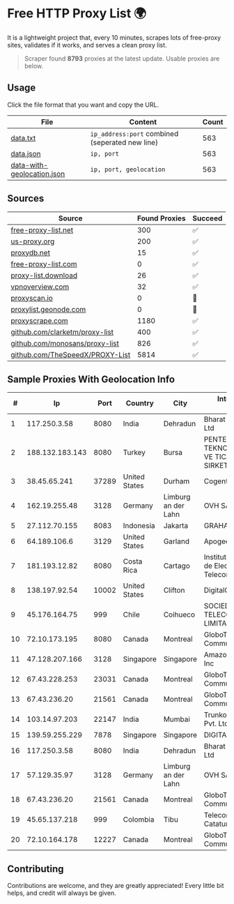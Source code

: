 
# Free HTTP Proxy List 🌍

It is a lightweight project that, every 10 minutes, scrapes lots of free-proxy sites, validates if it works, and serves a clean proxy list.


> Scraper found **8793** proxies at the latest update. Usable proxies are below.

## Usage

Click the file format that you want and copy the URL.


|File|Content|Count|
|----|-------|-----|
|[data.txt](https://raw.githubusercontent.com/themiralay/Proxy-List-World/master/data.txt)|`ip_address:port` combined (seperated new line)|563|
|[data.json](https://raw.githubusercontent.com/themiralay/Proxy-List-World/master/data.json)|`ip, port`|563|
|[data-with-geolocation.json](https://raw.githubusercontent.com/themiralay/Proxy-List-World/master/data-with-geolocation.json)|`ip, port, geolocation`|563|

## Sources

|Source|Found Proxies|Succeed|
|------|-------------|-------|
|[free-proxy-list.net](https://free-proxy-list.net)|300|✅|
|[us-proxy.org](https://www.us-proxy.org)|200|✅|
|[proxydb.net](http://proxydb.net)|15|✅|
|[free-proxy-list.com](https://free-proxy-list.com/?page=&port=&type%5B%5D=http&type%5B%5D=https&up_time=0&search=Search)|0|✅|
|[proxy-list.download](https://www.proxy-list.download/HTTP)|26|✅|
|[vpnoverview.com](https://vpnoverview.com/privacy/anonymous-browsing/free-proxy-servers)|32|✅|
|[proxyscan.io](https://www.proxyscan.io)|0|🚫|
|[proxylist.geonode.com](https://proxylist.geonode.com/api/proxy-list?limit=300&page=1&sort_by=lastChecked&sort_type=desc&protocols=http,https)|0|🚫|
|[proxyscrape.com](https://api.proxyscrape.com/v2/?request=displayproxies&protocol=http&timeout=10000&country=all&ssl=all&anonymity=all)|1180|✅|
|[github.com/clarketm/proxy-list](https://raw.githubusercontent.com/clarketm/proxy-list/master/proxy-list-raw.txt)|400|✅|
|[github.com/monosans/proxy-list](https://raw.githubusercontent.com/monosans/proxy-list/main/proxies/http.txt)|826|✅|
|[github.com/TheSpeedX/PROXY-List](https://raw.githubusercontent.com/TheSpeedX/PROXY-List/master/http.txt)|5814|✅|


## Sample Proxies With Geolocation Info

|#|Ip|Port|Country|City|Internet Service Provider|
|-|--|----|-------|----|-------------------------|
|1|117.250.3.58|8080|India|Dehradun|Bharat Sanchar Nigam Ltd|
|2|188.132.183.143|8080|Turkey|Bursa|PENTECH BILISIM TEKNOLOJILERI SANAYI VE TICARET LIMITED SIRKETi|
|3|38.45.65.241|37289|United States|Durham|Cogent Communications|
|4|162.19.255.48|3128|Germany|Limburg an der Lahn|OVH SAS|
|5|27.112.70.155|8083|Indonesia|Jakarta|GRAHANET|
|6|64.189.106.6|3129|United States|Garland|Apogee Telecom Inc.|
|7|181.193.12.82|8080|Costa Rica|Cartago|Instituto Costarricense de Electricidad y Telecom.|
|8|138.197.92.54|10002|United States|Clifton|DigitalOcean, LLC|
|9|45.176.164.75|999|Chile|Coihueco|SOCIEDAD DE TELECOMUNICACIONES LIMITADA (SETEL LTDA)|
|10|72.10.173.195|8080|Canada|Montreal|GloboTech Communications|
|11|47.128.207.166|3128|Singapore|Singapore|Amazon Technologies Inc|
|12|67.43.228.253|23031|Canada|Montreal|GloboTech Communications|
|13|67.43.236.20|21561|Canada|Montreal|GloboTech Communications|
|14|103.14.97.203|22147|India|Mumbai|Trunkoz Technologies Pvt. Ltd|
|15|139.59.255.229|7878|Singapore|Singapore|DIGITALOCEAN|
|16|117.250.3.58|8080|India|Dehradun|Bharat Sanchar Nigam Ltd|
|17|57.129.35.97|3128|Germany|Limburg an der Lahn|OVH SAS|
|18|67.43.236.20|21561|Canada|Montreal|GloboTech Communications|
|19|45.65.137.218|999|Colombia|Tibu|Telecomunicaciones Del Catatumbo S.A.S|
|20|72.10.164.178|12227|Canada|Montreal|GloboTech Communications|



## Contributing

Contributions are welcome, and they are greatly appreciated! Every
little bit helps, and credit will always be given.

